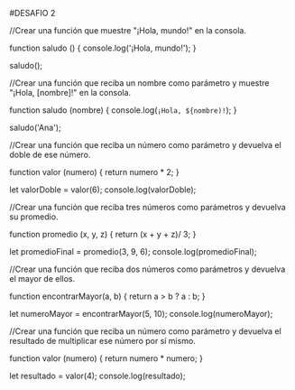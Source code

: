 #DESAFIO 2

//Crear una función que muestre "¡Hola, mundo!" en la consola.

function saludo () {
  console.log('¡Hola, mundo!');
}

saludo();

//Crear una función que reciba un nombre como parámetro y muestre "¡Hola, [nombre]!" en la consola.

function saludo (nombre) {
  console.log(`¡Hola, ${nombre)!`);
}

saludo('Ana');

//Crear una función que reciba un número como parámetro y devuelva el doble de ese número.

function valor (numero) {
  return numero * 2;
}

let valorDoble = valor(6);
console.log(valorDoble);

//Crear una función que reciba tres números como parámetros y devuelva su promedio.

function promedio (x, y, z) {
  return (x + y + z)/ 3;
}

let promedioFinal = promedio(3, 9, 6);
console.log(promedioFinal);

//Crear una función que reciba dos números como parámetros y devuelva el mayor de ellos.

function encontrarMayor(a, b) {
  return a > b ? a : b;
}

let numeroMayor = encontrarMayor(5, 10);
console.log(numeroMayor);

//Crear una función que reciba un número como parámetro y devuelva el resultado de multiplicar ese número por sí mismo.

function valor (numero) {
  return numero * numero;
}

let resultado = valor(4);
console.log(resultado);
